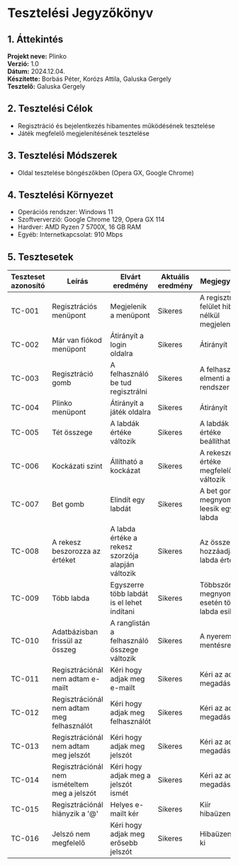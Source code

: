 # Tesztelési Jegyzőkönyv

## 1. Áttekintés

**Projekt neve:**  Plinko  
**Verzió:**  1.0  
**Dátum:**  2024.12.04.  
**Készítette:**  Borbás Péter, Korózs Attila, Galuska Gergely  
**Tesztelő:**  Galuska Gergely  

## 2. Tesztelési Célok

- Regisztráció és bejelentkezés hibamentes működésének tesztelése
- Játék megfelelő megjelenítésének tesztelése

## 3. Tesztelési Módszerek

- Oldal tesztelése böngészőkben (Opera GX, Google Chrome)

## 4. Tesztelési Környezet

- Operációs rendszer:  Windows 11
- Szoftververzió:  Google Chrome 129, Opera GX 114
- Hardver:   AMD Ryzen 7 5700X, 16 GB RAM
- Egyéb:  Internetkapcsolat: 910 Mbps

## 5. Tesztesetek

| Teszteset azonosító | Leírás                       | Elvárt eredmény          | Aktuális eredmény | Megjegyzések  |
|---------------------|-----------------------------|--------------------------|-------------------|---------------|
| TC-001              | Regisztrációs menüpont         | Megjelenik a menüpont | Sikeres | A regisztrációs felület hiba nélkül megjelenik  |
| TC-002              | Már van fiókod menüpont         | Átirányít a login oldalra | Sikeres | Átirányít|
| TC-003              | Regisztráció gomb	| A felhasználó be tud regisztrálni	| Sikeres | A felhasználót elmenti a rendszer	|
| TC-004              | Plinko menüpont         | Átirányít a játék oldalra	| Sikeres | Átirányít|
| TC-005              | Tét összege	| A labdák értéke változik	| Sikeres | A labdák értéke beállítható	|
| TC-006              | Kockázati szint	| Állítható a kockázat	| Sikeres | A rekeszek értéke megfelelően változik	|
| TC-007              | Bet gomb	| Elindít egy labdát	| Sikeres | A bet gomb megnyomására leesik egy labda	|
| TC-008              | A rekesz beszorozza az értéket	| A labda értéke a rekesz szorzója alapján változik	| Sikeres | Az összeghez hozzáadja a labda értékét	|
| TC-009              | Több labda	| Egyszerre több labdát is el lehet indítani	| Sikeres | Többszöri megnyomás esetén több labda esik le	|
| TC-010              | Adatbázisban frissül az összeg	| A ranglistán a felhasználó összege változik	| Sikeres | A nyeremény mentésre kerül	|
| TC-011              | Regisztrációnál nem adtam e-mailt	| Kéri hogy adjak meg e-mailt	| Sikeres | Kéri az adat megadását	|
| TC-012              | Regisztrációnál nem adtam meg felhasználót	| Kéri hogy adjak meg felhasználót	| Sikeres | Kéri az adat megadását	|
| TC-013              | Regisztrációnál nem adtam meg jelszót	| Kéri hogy adjak meg jelszót	| Sikeres | Kéri az adat megadását	|
| TC-014              | Regisztrációnál nem ismételtem meg a jelszót	| Kéri hogy adjak meg a jelszót ismét	| Sikeres | Kéri az adat megadását	|
| TC-015              | Regisztrációnál hiányzik a '@'	| Helyes e-mailt kér	| Sikeres | Kiír hibaüzenetet	|
| TC-016              | Jelszó nem megfelelő	| Kéri hogy adjak meg erősebb jelszót	| Sikeres | Hibaüzenetet ír ki	|
